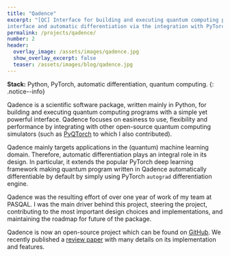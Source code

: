```yaml
---
title: "Qadence"
excerpt: "[QC] Interface for building and executing quantum computing programs with a simple
interface and automatic differentiation via the integration with PyTorch."
permalink: /projects/qadence/
number: 2
header:
  overlay_image: /assets/images/qadence.jpg
  show_overlay_excerpt: false
  teaser: /assets/images/blog/qadence.jpg
---
```


**Stack:** Python, PyTorch, automatic differentiation, quantum computing.
{: .notice--info}

Qadence is a scientific software package, written mainly in Python, for building 
and executing quantum computing programs with a simple yet powerful interface. Qadence focuses 
on easiness to use, flexibility and performance by integrating with other open-source quantum 
computing simulators (such as [PyQTorch](https://github.com/pasqal-io/pyqtorch) to which I also contributed). 

<!-- ![image-left](/assets/images/qadence-logo.jpg){: .align-center}  -->

Qadence mainly targets applications in the (quantum) machine learning domain. Therefore, automatic
differentiation plays an integral role in its design. In particular, it extends 
the popular PyTorch deep learning framework making quantum program written in Qadence automatically 
differentiable by default by simply using PyTorch `autograd` differentiation engine.

Qadence was the resulting effort of over one year of work of my team at PASQAL. I was the main
driver behind this project, steering the project, contributing to the most important design
choices and implementations, and maintaining the roadmap for future of the package.

Qadence is now an open-source project which can be found on [GitHub](https://github.com/pasqal-io/qadence). We recently published a 
[review paper](https://arxiv.org/abs/2401.09915) with many details on its implementation and features.
